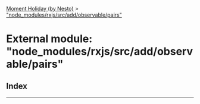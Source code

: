 [Moment Holiday (by Nesto)](../README.md) > ["node_modules/rxjs/src/add/observable/pairs"](../modules/_node_modules_rxjs_src_add_observable_pairs_.md)

# External module: "node_modules/rxjs/src/add/observable/pairs"

## Index

---

